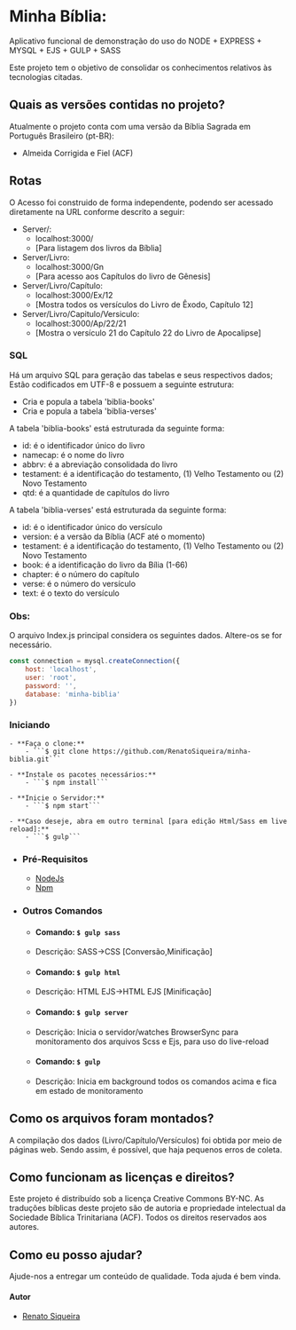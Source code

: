 # Minha Bíblia: 
Aplicativo funcional de demonstração do uso do NODE + EXPRESS + MYSQL + EJS + GULP + SASS

Este projeto tem o objetivo de consolidar os conhecimentos relativos às tecnologias citadas.

## Quais as versões contidas no projeto?
Atualmente o projeto conta com uma versão da Bíblia Sagrada em Português Brasileiro (pt-BR):
- Almeida Corrigida e Fiel (ACF)

## Rotas
O Acesso foi construido de forma independente, podendo ser acessado diretamente na URL conforme descrito a seguir:
- Server/: 
  - localhost:3000/ 
  - [Para listagem dos livros da Bíblia]
- Server/Livro: 
  - localhost:3000/Gn 
  - [Para acesso aos Capítulos do livro de Gênesis]
- Server/Livro/Capítulo: 
  - localhost:3000/Ex/12 
  - [Mostra todos os versículos do Livro de Êxodo, Capítulo 12]
- Server/Livro/Capitulo/Versiculo: 
  - localhost:3000/Ap/22/21 
  - [Mostra o versículo 21 do Capítulo 22 do Livro de Apocalipse]

### SQL
Há um arquivo SQL para geração das tabelas e seus respectivos dados; Estão codificados em UTF-8 e possuem a seguinte estrutura:
- Cria e popula a tabela 'biblia-books'
- Cria e popula a tabela 'biblia-verses'

A tabela 'biblia-books' está estruturada da seguinte forma:
- id: é o identificador único do livro
- namecap: é o nome do livro
- abbrv: é a abreviação consolidada do livro
- testament: é a identificação do testamento, (1) Velho Testamento ou (2) Novo Testamento
- qtd: é a quantidade de capítulos do livro

A tabela 'biblia-verses' está estruturada da seguinte forma:
- id: é o identificador único do versículo
- version: é a versão da Bíblia (ACF até o momento)
- testament: é a identificação do testamento, (1) Velho Testamento ou (2) Novo Testamento
- book: é a identificação do livro da Bília (1-66)
- chapter: é o número do capítulo
- verse: é o número do versículo
- text: é o texto do versículo

### Obs: 
O arquivo Index.js principal considera os seguintes dados. Altere-os se for necessário.
```javascript
const connection = mysql.createConnection({
    host: 'localhost',
    user: 'root',
    password: '',
    database: 'minha-biblia'
})
```

### Iniciando ###

    - **Faça o clone:**
        - ```$ git clone https://github.com/RenatoSiqueira/minha-biblia.git```

    - **Instale os pacotes necessários:**
        - ```$ npm install```

    - **Inicie o Servidor:**
        - ```$ npm start```

    - **Caso deseje, abra em outro terminal [para edição Html/Sass em live reload]:**
        - ```$ gulp```


- ### Pré-Requisitos ###
    - [NodeJs](https://nodejs.org/en/download/)
    - [Npm](https://docs.npmjs.com/cli/install)

- ### Outros Comandos ###
    - #### Comando: ```$ gulp sass``` ####
    - Descrição: SASS->CSS [Conversão,Minificação]

    - #### Comando: ```$ gulp html``` ####
    - Descrição: HTML EJS->HTML EJS [Minificação]
    
    - #### Comando: ```$ gulp server``` ####
    - Descrição: Inicia o servidor/watches BrowserSync para monitoramento dos arquivos Scss e Ejs, para uso do live-reload    

    - #### Comando: ```$ gulp``` ####
    - Descrição: Inicia em background todos os comandos acima e fica em estado de monitoramento

## Como os arquivos foram montados?
A compilação dos dados (Livro/Capítulo/Versículos) foi obtida por meio de páginas web. Sendo assim, é possível, que haja pequenos erros de coleta.

## Como funcionam as licenças e direitos?
Este projeto é distribuído sob a licença Creative Commons BY-NC. As traduções bíblicas deste projeto são de autoria e propriedade intelectual da Sociedade Bíblica Trinitariana (ACF). Todos os direitos reservados aos autores.

## Como eu posso ajudar?
Ajude-nos a entregar um conteúdo de qualidade. Toda ajuda é bem vinda.

#### Autor #####
- [Renato Siqueira](renatoelysiqueira@gmail.com)
